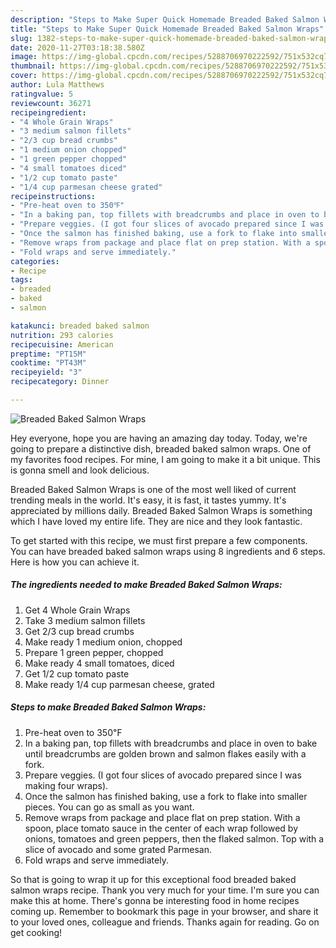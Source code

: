 ```yaml
---
description: "Steps to Make Super Quick Homemade Breaded Baked Salmon Wraps"
title: "Steps to Make Super Quick Homemade Breaded Baked Salmon Wraps"
slug: 1382-steps-to-make-super-quick-homemade-breaded-baked-salmon-wraps
date: 2020-11-27T03:18:38.580Z
image: https://img-global.cpcdn.com/recipes/5288706970222592/751x532cq70/breaded-baked-salmon-wraps-recipe-main-photo.jpg
thumbnail: https://img-global.cpcdn.com/recipes/5288706970222592/751x532cq70/breaded-baked-salmon-wraps-recipe-main-photo.jpg
cover: https://img-global.cpcdn.com/recipes/5288706970222592/751x532cq70/breaded-baked-salmon-wraps-recipe-main-photo.jpg
author: Lula Matthews
ratingvalue: 5
reviewcount: 36271
recipeingredient:
- "4 Whole Grain Wraps"
- "3 medium salmon fillets"
- "2/3 cup bread crumbs"
- "1 medium onion chopped"
- "1 green pepper chopped"
- "4 small tomatoes diced"
- "1/2 cup tomato paste"
- "1/4 cup parmesan cheese grated"
recipeinstructions:
- "Pre-heat oven to 350℉"
- "In a baking pan, top fillets with breadcrumbs and place in oven to bake until breadcrumbs are golden brown and salmon flakes easily with a fork."
- "Prepare veggies. (I got four slices of avocado prepared since I was making four wraps)."
- "Once the salmon has finished baking, use a fork to flake into smaller pieces. You can go as small as you want."
- "Remove wraps from package and place flat on prep station. With a spoon, place tomato sauce in the center of each wrap followed by onions, tomatoes and green peppers, then the flaked salmon. Top with a slice of avocado and some grated Parmesan."
- "Fold wraps and serve immediately."
categories:
- Recipe
tags:
- breaded
- baked
- salmon

katakunci: breaded baked salmon 
nutrition: 293 calories
recipecuisine: American
preptime: "PT15M"
cooktime: "PT43M"
recipeyield: "3"
recipecategory: Dinner

---
```



![Breaded Baked Salmon Wraps](https://img-global.cpcdn.com/recipes/5288706970222592/751x532cq70/breaded-baked-salmon-wraps-recipe-main-photo.jpg)

Hey everyone, hope you are having an amazing day today. Today, we're going to prepare a distinctive dish, breaded baked salmon wraps. One of my favorites food recipes. For mine, I am going to make it a bit unique. This is gonna smell and look delicious.



Breaded Baked Salmon Wraps is one of the most well liked of current trending meals in the world. It's easy, it is fast, it tastes yummy. It's appreciated by millions daily. Breaded Baked Salmon Wraps is something which I have loved my entire life. They are nice and they look fantastic.


To get started with this recipe, we must first prepare a few components. You can have breaded baked salmon wraps using 8 ingredients and 6 steps. Here is how you can achieve it.

<!--inarticleads1-->

##### The ingredients needed to make Breaded Baked Salmon Wraps:

1. Get 4 Whole Grain Wraps
1. Take 3 medium salmon fillets
1. Get 2/3 cup bread crumbs
1. Make ready 1 medium onion, chopped
1. Prepare 1 green pepper, chopped
1. Make ready 4 small tomatoes, diced
1. Get 1/2 cup tomato paste
1. Make ready 1/4 cup parmesan cheese, grated




<!--inarticleads2-->

##### Steps to make Breaded Baked Salmon Wraps:

1. Pre-heat oven to 350℉
1. In a baking pan, top fillets with breadcrumbs and place in oven to bake until breadcrumbs are golden brown and salmon flakes easily with a fork.
1. Prepare veggies. (I got four slices of avocado prepared since I was making four wraps).
1. Once the salmon has finished baking, use a fork to flake into smaller pieces. You can go as small as you want.
1. Remove wraps from package and place flat on prep station. With a spoon, place tomato sauce in the center of each wrap followed by onions, tomatoes and green peppers, then the flaked salmon. Top with a slice of avocado and some grated Parmesan.
1. Fold wraps and serve immediately.




So that is going to wrap it up for this exceptional food breaded baked salmon wraps recipe. Thank you very much for your time. I'm sure you can make this at home. There's gonna be interesting food in home recipes coming up. Remember to bookmark this page in your browser, and share it to your loved ones, colleague and friends. Thanks again for reading. Go on get cooking!
